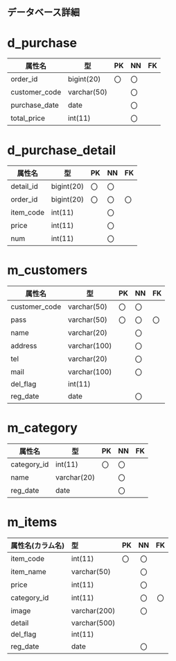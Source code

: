  ## データベース詳細
 
  # d_purchase 
  |属性名|型|PK|NN|FK| 
  |------|-------|-|-|-| 
  |order_id|bigint(20)|〇|〇|| 
  |customer_code|varchar(50)||〇|| 
  |purchase_date|date||〇|| 
  |total_price|int(11)||〇||
    
  # d_purchase_detail 
  |属性名|型|PK|NN|FK| 
  |------|-------|-|-|-| 
  |detail_id|bigint(20)|〇|〇|| 
  |order_id|bigint(20)|〇|〇|〇| 
  |item_code|int(11)||〇|| 
  |price|int(11)||〇|| 
  |num|int(11)||〇||
    
  # m_customers 
  |属性名|型|PK|NN|FK| 
  |------|-------|-|-|-| 
  |customer_code|varchar(50)|〇|〇|| 
  |pass|varchar(50)|〇|〇|〇| 
  |name|varchar(20)||〇|| 
  |address|varchar(100)||〇|| 
  |tel|varchar(20)||〇|| 
  |mail|varchar(100)||〇|| 
  |del_flag|int(11)|||| 
  |reg_date|date||〇||
    
  # m_category 
  |属性名|型|PK|NN|FK| 
  |------|-------|-|-|-| 
  |category_id|int(11)|〇|〇|| 
  |name|varchar(20)||〇|| 
  |reg_date|date||〇||
    
  # m_items 
  |属性名(カラム名)|型|PK|NN|FK| 
  |:---|:---|:---|:---:|:---:| 
  |item_code|int(11)|〇|〇|| 
  |item_name|varchar(50)||〇||    
  |price|int(11)||〇|| 
  |category_id|int(11)||〇|〇| 
  |image|varchar(200)||〇|| 
  |detail|varchar(500)|||| 
  |del_flag|int(11)|||| 
  |reg_date|date||〇||






   
